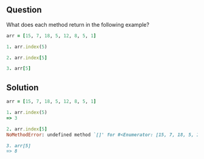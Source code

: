 ## Question
What does each method return in the following example?
```ruby
arr = [15, 7, 18, 5, 12, 8, 5, 1]

1. arr.index(5)

2. arr.index[5]

3. arr[5]
```

## Solution
```ruby
arr = [15, 7, 18, 5, 12, 8, 5, 1]

1. arr.index(5)
=> 3

2. arr.index[5]
NoMethodError: undefined method `[]' for #<Enumerator: [15, 7, 18, 5, 12, 8, 5, 1]:index>

3. arr[5]
=> 8
```